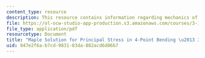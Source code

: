 ```yaml
---
content_type: resource
description: This resource contains information regarding mechanics of materials.
file: https://ol-ocw-studio-app-production.s3.amazonaws.com/courses/3-11-mechanics-of-materials-fall-1999/947e2f6ab7cd983183da882acd6d06b7_MIT3_11F99_ex47.pdf
file_type: application/pdf
resourcetype: Document
title: "Maple Solution for Principal Stress in 4-Point Bending \u2013 3.11 Fall 1999"
uid: 947e2f6a-b7cd-9831-83da-882acd6d06b7
---
```

